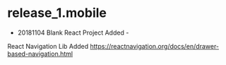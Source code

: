 # release_1.mobile


- 20181104 
Blank React Project Added - 


React Navigation Lib Added
https://reactnavigation.org/docs/en/drawer-based-navigation.html



